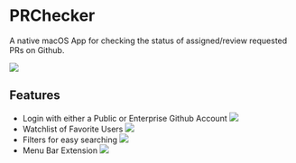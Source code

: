 # PRChecker
A native macOS App for checking the status of assigned/review requested PRs on Github.

![][image-1]

## Features 
- Login with either a Public or Enterprise Github Account
	![][image-2]
- Watchlist of Favorite Users
	![][image-3]
- Filters for easy searching
	![][image-4]
- Menu Bar Extension
	![][image-5]

[image-1]:	Resources/main.png
[image-2]:	Resources/login.png
[image-3]:	Resources/watch.png
[image-4]:	Resources/filter.png
[image-5]:	Resources/menuBar.png
